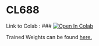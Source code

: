 # CL688

Link to Colab : ###     [![Open In Colab](https://colab.research.google.com/assets/colab-badge.svg)](https://colab.research.google.com/drive/13hG5Ss23QfqkC1DTBQEIsuc7mTj3MIrT?usp=sharing)

Trained Weights can be found [here.](https://drive.google.com/drive/folders/1BMkTN00Ip2HnmmwhThCZpdPSlJR8fznw?usp=drive_link)

